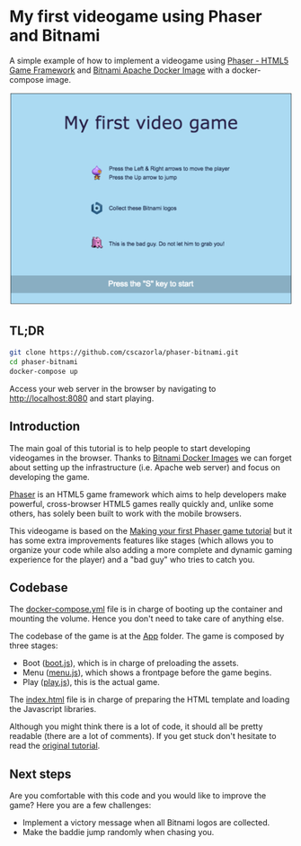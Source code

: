 # My first videogame using Phaser and Bitnami
A simple example of how to implement a videogame using [Phaser - HTML5 Game Framework](https://github.com/photonstorm/phaser) and [Bitnami Apache Docker Image](https://github.com/bitnami/bitnami-docker-apache) with a docker-compose image.

![A web browser showing our videogame implemented with Phaser](./my-first-video-game.png)

## TL;DR
```bash
git clone https://github.com/cscazorla/phaser-bitnami.git
cd phaser-bitnami
docker-compose up
```
Access your web server in the browser by navigating to [http://localhost:8080](http://localhost:8080/) and start playing.

## Introduction
The main goal of this tutorial is to help people to start developing videogames in the browser. Thanks to [Bitnami Docker Images](https://bitnami.com/docker) we can forget about setting up the infrastructure (i.e. Apache web server) and focus on developing the game.

[Phaser](http://phaser.io/) is an HTML5 game framework which aims to help developers make powerful, cross-browser HTML5 games really quickly and, unlike some others, has solely been built to work with the mobile browsers.

This videogame is based on the [Making your first Phaser game tutorial](http://phaser.io/tutorials/making-your-first-phaser-game) but it has some extra improvements features like stages (which allows you to organize your code while also adding a more complete and dynamic gaming experience for the player) and a "bad guy" who tries to catch you.

## Codebase
The [docker-compose.yml](./docker-compose.yml) file is in charge of booting up the container and mounting the volume. Hence you don't need to take care of anything else.

The codebase of the game is at the [App](.app/) folder. The game is composed by three stages:
- Boot ([boot.js](app/js/boot.js)), which is in charge of preloading the assets.
- Menu ([menu.js](app/js/menu.js)), which shows a frontpage before the game begins.
- Play ([play.js](app/js/play.js)), this is the actual game.

The [index.html](app/index.html) file is in charge of preparing the HTML template and loading the Javascript libraries.

Although you might think there is a lot of code, it should all be pretty readable (there are a lot of comments). If you get stuck don't hesitate to read the [original tutorial](http://phaser.io/tutorials/making-your-first-phaser-game).


## Next steps
Are you comfortable with this code and you would like to improve the game? Here you are a few challenges:
- Implement a victory message when all Bitnami logos are collected.
- Make the baddie jump randomly when chasing you.

